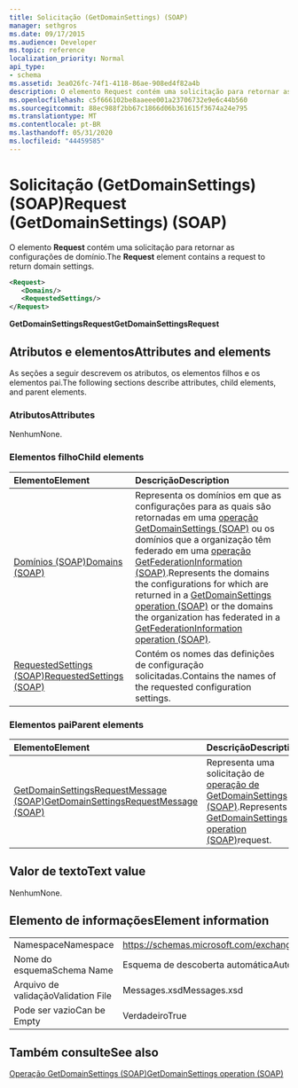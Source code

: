 ```yaml
---
title: Solicitação (GetDomainSettings) (SOAP)
manager: sethgros
ms.date: 09/17/2015
ms.audience: Developer
ms.topic: reference
localization_priority: Normal
api_type:
- schema
ms.assetid: 3ea026fc-74f1-4118-86ae-908ed4f82a4b
description: O elemento Request contém uma solicitação para retornar as configurações de domínio.
ms.openlocfilehash: c5f666102be8aaeee001a23706732e9e6c44b560
ms.sourcegitcommit: 88ec988f2bb67c1866d06b361615f3674a24e795
ms.translationtype: MT
ms.contentlocale: pt-BR
ms.lasthandoff: 05/31/2020
ms.locfileid: "44459585"
---
```

# <a name="request-getdomainsettings-soap"></a><span data-ttu-id="18a95-103">Solicitação (GetDomainSettings) (SOAP)</span><span class="sxs-lookup"><span data-stu-id="18a95-103">Request (GetDomainSettings) (SOAP)</span></span>

<span data-ttu-id="18a95-104">O elemento **Request** contém uma solicitação para retornar as configurações de domínio.</span><span class="sxs-lookup"><span data-stu-id="18a95-104">The **Request** element contains a request to return domain settings.</span></span> 
  
```xml
<Request>
   <Domains/>
   <RequestedSettings/>
</Request>
```

 <span data-ttu-id="18a95-105">**GetDomainSettingsRequest**</span><span class="sxs-lookup"><span data-stu-id="18a95-105">**GetDomainSettingsRequest**</span></span>
## <a name="attributes-and-elements"></a><span data-ttu-id="18a95-106">Atributos e elementos</span><span class="sxs-lookup"><span data-stu-id="18a95-106">Attributes and elements</span></span>

<span data-ttu-id="18a95-107">As seções a seguir descrevem os atributos, os elementos filhos e os elementos pai.</span><span class="sxs-lookup"><span data-stu-id="18a95-107">The following sections describe attributes, child elements, and parent elements.</span></span>
  
### <a name="attributes"></a><span data-ttu-id="18a95-108">Atributos</span><span class="sxs-lookup"><span data-stu-id="18a95-108">Attributes</span></span>

<span data-ttu-id="18a95-109">Nenhum</span><span class="sxs-lookup"><span data-stu-id="18a95-109">None.</span></span>
  
### <a name="child-elements"></a><span data-ttu-id="18a95-110">Elementos filho</span><span class="sxs-lookup"><span data-stu-id="18a95-110">Child elements</span></span>

|<span data-ttu-id="18a95-111">**Elemento**</span><span class="sxs-lookup"><span data-stu-id="18a95-111">**Element**</span></span>|<span data-ttu-id="18a95-112">**Descrição**</span><span class="sxs-lookup"><span data-stu-id="18a95-112">**Description**</span></span>|
|:-----|:-----|
|[<span data-ttu-id="18a95-113">Domínios (SOAP)</span><span class="sxs-lookup"><span data-stu-id="18a95-113">Domains (SOAP)</span></span>](domains-soap.md) <br/> |<span data-ttu-id="18a95-114">Representa os domínios em que as configurações para as quais são retornadas em uma [operação GetDomainSettings (SOAP)](getdomainsettings-operation-soap.md) ou os domínios que a organização têm federado em uma [operação GetFederationInformation (SOAP)](getfederationinformation-operation-soap.md).</span><span class="sxs-lookup"><span data-stu-id="18a95-114">Represents the domains the configurations for which are returned in a [GetDomainSettings operation (SOAP)](getdomainsettings-operation-soap.md) or the domains the organization has federated in a [GetFederationInformation operation (SOAP)](getfederationinformation-operation-soap.md).</span></span>  <br/> |
|[<span data-ttu-id="18a95-115">RequestedSettings (SOAP)</span><span class="sxs-lookup"><span data-stu-id="18a95-115">RequestedSettings (SOAP)</span></span>](requestedsettings-soap.md) <br/> |<span data-ttu-id="18a95-116">Contém os nomes das definições de configuração solicitadas.</span><span class="sxs-lookup"><span data-stu-id="18a95-116">Contains the names of the requested configuration settings.</span></span>  <br/> |
   
### <a name="parent-elements"></a><span data-ttu-id="18a95-117">Elementos pai</span><span class="sxs-lookup"><span data-stu-id="18a95-117">Parent elements</span></span>

|<span data-ttu-id="18a95-118">**Elemento**</span><span class="sxs-lookup"><span data-stu-id="18a95-118">**Element**</span></span>|<span data-ttu-id="18a95-119">**Descrição**</span><span class="sxs-lookup"><span data-stu-id="18a95-119">**Description**</span></span>|
|:-----|:-----|
|[<span data-ttu-id="18a95-120">GetDomainSettingsRequestMessage (SOAP)</span><span class="sxs-lookup"><span data-stu-id="18a95-120">GetDomainSettingsRequestMessage (SOAP)</span></span>](getdomainsettingsrequestmessage-soap.md) <br/> |<span data-ttu-id="18a95-121">Representa uma solicitação de [operação de GetDomainSettings (SOAP)](getdomainsettings-operation-soap.md).</span><span class="sxs-lookup"><span data-stu-id="18a95-121">Represents a [GetDomainSettings operation (SOAP)](getdomainsettings-operation-soap.md)request.</span></span>  <br/> |
   
## <a name="text-value"></a><span data-ttu-id="18a95-122">Valor de texto</span><span class="sxs-lookup"><span data-stu-id="18a95-122">Text value</span></span>

<span data-ttu-id="18a95-123">Nenhum</span><span class="sxs-lookup"><span data-stu-id="18a95-123">None.</span></span>
  
## <a name="element-information"></a><span data-ttu-id="18a95-124">Elemento de informações</span><span class="sxs-lookup"><span data-stu-id="18a95-124">Element information</span></span>

|||
|:-----|:-----|
|<span data-ttu-id="18a95-125">Namespace</span><span class="sxs-lookup"><span data-stu-id="18a95-125">Namespace</span></span>  <br/> |https://schemas.microsoft.com/exchange/2010/Autodiscover  <br/> |
|<span data-ttu-id="18a95-126">Nome do esquema</span><span class="sxs-lookup"><span data-stu-id="18a95-126">Schema Name</span></span>  <br/> |<span data-ttu-id="18a95-127">Esquema de descoberta automática</span><span class="sxs-lookup"><span data-stu-id="18a95-127">Autodiscover schema</span></span>  <br/> |
|<span data-ttu-id="18a95-128">Arquivo de validação</span><span class="sxs-lookup"><span data-stu-id="18a95-128">Validation File</span></span>  <br/> |<span data-ttu-id="18a95-129">Messages.xsd</span><span class="sxs-lookup"><span data-stu-id="18a95-129">Messages.xsd</span></span>  <br/> |
|<span data-ttu-id="18a95-130">Pode ser vazio</span><span class="sxs-lookup"><span data-stu-id="18a95-130">Can be Empty</span></span>  <br/> |<span data-ttu-id="18a95-131">Verdadeiro</span><span class="sxs-lookup"><span data-stu-id="18a95-131">True</span></span>  <br/> |
   
## <a name="see-also"></a><span data-ttu-id="18a95-132">Também consulte</span><span class="sxs-lookup"><span data-stu-id="18a95-132">See also</span></span>



[<span data-ttu-id="18a95-133">Operação GetDomainSettings (SOAP)</span><span class="sxs-lookup"><span data-stu-id="18a95-133">GetDomainSettings operation (SOAP)</span></span>](getdomainsettings-operation-soap.md)

